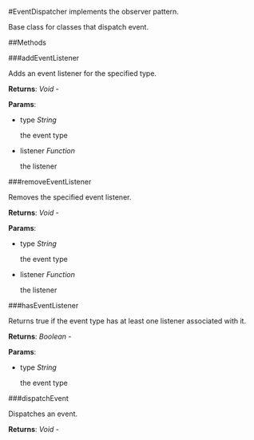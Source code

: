 #EventDispatcher implements the observer pattern.

Base class for classes that dispatch event.

##Methods

###addEventListener

Adds an event listener for the specified type.

**Returns**: _Void_ - 

**Params**:  
*   type _String_

    the event type
*   listener _Function_

    the listener


###removeEventListener

Removes the specified event listener.

**Returns**: _Void_ - 

**Params**:  
*   type _String_

    the event type
*   listener _Function_

    the listener


###hasEventListener

Returns true if the event type has at least one listener associated with it.

**Returns**: _Boolean_ - 

**Params**:  
*   type _String_

    the event type


###dispatchEvent

Dispatches an event.

**Returns**: _Void_ - 


